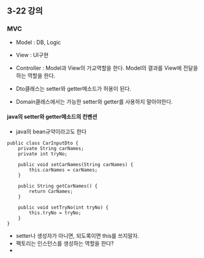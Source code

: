 ## 3-22 강의

### MVC

- Model : DB, Logic
- View : UI구현
- Controller : Model과 View의 가교역할을 한다. Model의 결과를 View에 전달을 하는 역할을 한다. 

- Dto클래스는 setter와 getter메소드가 허용이 된다.
- Domain클래스에서는 가능한 setter와 getter를 사용하지 말아야한다.

#### java의 setter와 getter메소드의 컨벤션
- java의 bean규약이라고도 한다
```
public class CarInputDto {
	private String carNames;
    private int tryNo;
    
    public void setCarNames(String carNames) {
    	this.carNames = carNames;
    }
    
    public String getCarNames() {
    	return CarNames;
    }
    
    public void setTryNo(int tryNo) {
    	this.tryNo = tryNo;
    }
}
```

- setter나 생성자가 아니면, 되도록이면 this를 쓰지말자.
- 펙토리는 인스턴스를 생성하는 역할을 한다?
- 